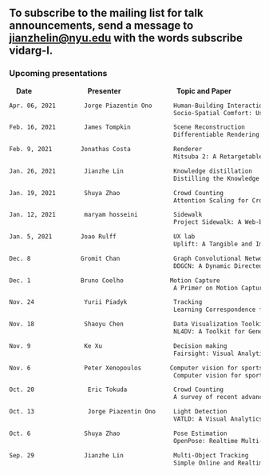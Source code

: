 ## To subscribe to the mailing list for talk announcements, send a message to **<jianzhelin@nyu.edu>** with the words subscribe vidarg-l. 

### Upcoming presentations

&emsp;**Date** &emsp; &emsp; &emsp; &emsp; &emsp; &emsp; **Presenter** &emsp; &emsp; &emsp; &emsp; &emsp; &emsp; **Topic and Paper**
```markdown 
Apr. 06, 2021        Jorge Piazentin Ono      Human-Building Interactions
                                              Socio-Spatial Comfort: Using Vision-based Analysis to Inform User-Centred Human-Building Interactions
```
```markdown 
Feb. 16, 2021        James Tompkin            Scene Reconstruction
                                              Differentiable Rendering Three Ways for Multi-camera Scene Reconstruction
```
```markdown 
Feb. 9, 2021        Jonathas Costa            Renderer
                                              Mitsuba 2: A Retargetable Forward and Inverse Renderer
```
```markdown 
Jan. 26, 2021        Jianzhe Lin              Knowledge distillation 
                                              Distilling the Knowledge in a Neural Network
```
```markdown 
Jan. 19, 2021        Shuya Zhao               Crowd Counting 
                                              Attention Scaling for Crowd Counting 
```
```markdown 
Jan. 12, 2021        maryam hosseini          Sidewalk
                                              Project Sidewalk: A Web-based Crowdsourcing Tool for Collecting Sidewalk Accessibility Data At Scale
```
```markdown 
Jan. 5, 2021        Joao Rulff                UX lab 
                                              Uplift: A Tangible and Immersive Tabletop System for Casual Collaborative Visual Analytics
```
```markdown 
Dec. 8              Gromit Chan               Graph Convolutional Network 
                                              DDGCN: A Dynamic Directed Graph Convolutional Network for Action Recognition 
```
```markdown 
Dec. 1              Bruno Coelho             Motion Capture
                                              A Primer on Motion Capture with Deep Learning: Principles, Pitfalls, and Perspectives 
```
```markdown 
Nov. 24              Yurii Piadyk             Tracking
                                              Learning Correspondence from the Cycle-consistency of Time 
```
```markdown 
Nov. 18              Shaoyu Chen              Data Visualization Toolkit
                                              NL4DV: A Toolkit for Generating Analytic Specifications for Data Visualization from Natural Language Queries 
```

```markdown 
Nov. 9               Ke Xu                    Decision making
                                              Fairsight: Visual Analytics for Fairness in Decision Making 
```

```markdown 
Nov. 6               Peter Xenopoulos        Computer vision for sports
                                              Computer vision for sports: Current applications and research topics 
```

```markdown 
Oct. 20               Eric Tokuda             Crowd Counting
                                              A survey of recent advances in CNN-based single image crowd
```

```markdown 
Oct. 13               Jorge Piazentin Ono     Light Detection
                                              VATLD: A Visual Analytics System to Assess, Understand and Improve T raffic Light Detection
```

```markdown 
Oct. 6               Shuya Zhao               Pose Estimation
                                              OpenPose: Realtime Multi-Person 2D Pose Estimation using Part Affinity Fields
```

```markdown 
Sep. 29              Jianzhe Lin              Multi-Object Tracking
                                              Simple Online and Realtime Tracking with a Deep Association Metric
```


